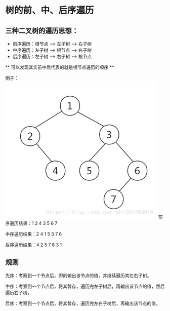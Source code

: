 # 树的前、中、后序遍历
## 三种二叉树的遍历思想：
* 前序遍历：根节点 --> 左子树 --> 右子树
* 中序遍历：左子树 --> 根节点 --> 右子树
* 后序遍历：左子树 --> 右子树 --> 根节点

** 可以发现其实前中后代表的就是根节点遍历的顺序 **

例子：
![](../docs/Images/二叉树.png)
前序遍历结果：1 2 4 3 5 6 7

中序遍历结果：2 4 1 5 3 7 6

后序遍历结果：4 2 5 7 6 3 1

## 规则
先序：考察到一个节点后，即刻输出该节点的值，并继续遍历其左右子树。

中序：考察到一个节点后，将其暂存，遍历完左子树后，再输出该节点的值，然后遍历右子树。

后序：考察到一个节点后，将其暂存，遍历完左右子树后，再输出该节点的值。
